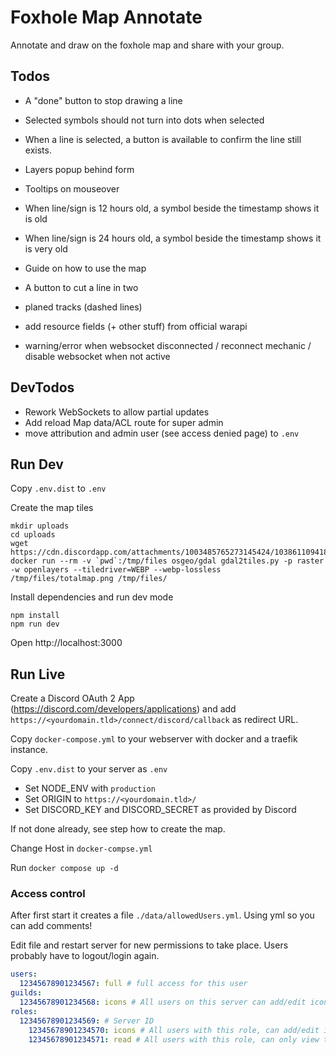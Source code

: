 # Foxhole Map Annotate

Annotate and draw on the foxhole map and share with your group.

## Todos

* A "done" button to stop drawing a line
* Selected symbols should not turn into dots when selected
* When a line is selected, a button is available to confirm the line still exists.

* Layers popup behind form
* Tooltips on mouseover

* When line/sign is 12 hours old, a symbol beside the timestamp shows it is old
* When line/sign is 24 hours old, a symbol beside the timestamp shows it is very old 

* Guide on how to use the map

* A button to cut a line in two

* planed tracks (dashed lines)
* add resource fields (+ other stuff) from official warapi

* warning/error when websocket disconnected / reconnect mechanic / disable websocket when not active

## DevTodos

* Rework WebSockets to allow partial updates 
* Add reload Map data/ACL route for super admin
* move attribution and admin user (see access denied page) to `.env`

## Run Dev

Copy `.env.dist` to `.env`

Create the map tiles
```
mkdir uploads
cd uploads
wget https://cdn.discordapp.com/attachments/1003485765273145424/1038611094182314056/totalmap.png
docker run --rm -v `pwd`:/tmp/files osgeo/gdal gdal2tiles.py -p raster -w openlayers --tiledriver=WEBP --webp-lossless /tmp/files/totalmap.png /tmp/files/
```

Install dependencies and run dev mode
```
npm install
npm run dev
```

Open http://localhost:3000

## Run Live

Create a Discord OAuth 2 App (https://discord.com/developers/applications) and add `https://<yourdomain.tld>/connect/discord/callback` as redirect URL.

Copy `docker-compose.yml` to your webserver with docker and a traefik instance.

Copy `.env.dist` to your server as `.env`

* Set NODE_ENV with `production`
* Set ORIGIN to `https://<yourdomain.tld>/`
* Set DISCORD_KEY and DISCORD_SECRET as provided by Discord

If not done already, see step how to create the map.

Change Host in `docker-compse.yml`

Run `docker compose up -d`

### Access control

After first start it creates a file `./data/allowedUsers.yml`. Using yml so you can add comments!

Edit file and restart server for new permissions to take place. Users probably have to logout/login again.

```yaml
users:
  12345678901234567: full # full access for this user
guilds:
  12345678901234568: icons # All users on this server can add/edit icons, but can't edit tracks
roles:
  12345678901234569: # Server ID
    12345678901234570: icons # All users with this role, can add/edit icons
    12345678901234571: read # All users with this role, can only view the map
```
